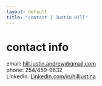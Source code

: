 ```yaml
---
layout: default
title: "contact | Justin Hill"
---
```


# contact info

email: hill.justin.andrew@gmail.com<br/>
phone: 254/459-9632<br/>
LinkedIn: [LinkedIn.com/in/hilljustina](https://www.linkedin.com/in/hilljustina)

